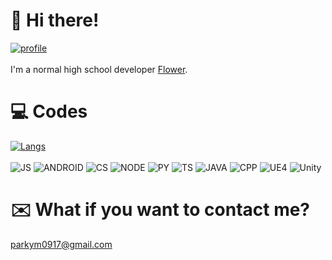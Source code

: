 # 👋 Hi there!
[![profile](https://github-readme-stats.vercel.app/api?username=parkym0917&show_icons=true&theme=tokyonight)]()<br><br>
I'm a normal high school developer [Flower](https://flower.msub.kr).


# 💻 Codes
[![Langs](https://github-readme-stats.vercel.app/api/top-langs/?username=nobrain0917&layout=compact&hide=css,xml&theme=tokyonight)]()<br><br>
<img alt="JS" src="https://img.shields.io/badge/JavaScript-f7df1e?style=flat-square&logo=javascript&logoColor=white" />
<img alt="ANDROID" src="https://img.shields.io/badge/Android-3ddc84?style=flat-square&logo=android&logoColor=white" />
<img alt="CS" src="https://img.shields.io/badge/C%23-23912?style=flat-square&logo=c%20sharp&logoColor=white" />
<img alt="NODE" src="https://img.shields.io/badge/Node.js-339933?style=flat-square&logo=node.js&logoColor=white" />
<img alt="PY" src="https://img.shields.io/badge/Python-3776ab?style=flat-square&logo=python&logoColor=white" />
<img alt="TS" src="https://img.shields.io/badge/TypeScript-007ACC?style=flat-square&logo=typescript&logoColor=white" />
<img alt="JAVA" src="https://img.shields.io/badge/Java-00758f?style=flat-square&logo=java&logoColor=white" />
<img alt="CPP" src="https://img.shields.io/badge/C++-00599C?style=flat-square&logo=c%2b%2b&logoColor=white" />
<img alt="UE4" src="https://img.shields.io/badge/Unreal%20Engine-313131?style=flat-square&logo=unreal%20engine&logoColor=white" />
<img alt="Unity" src="https://img.shields.io/badge/Unity-000000?style=flat-square&logo=unity&logoColor=white" />


# ✉️ What if you want to contact me?
 parkym0917@gmail.com
